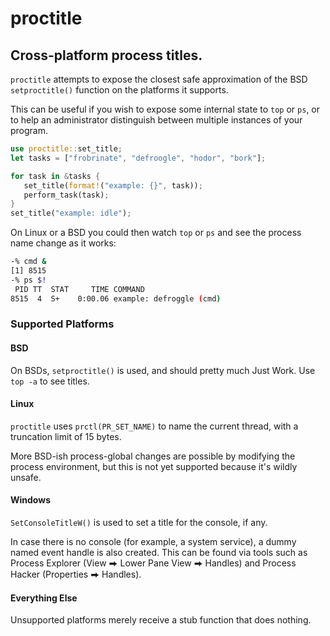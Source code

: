 # proctitle

## Cross-platform process titles.

`proctitle` attempts to expose the closest safe approximation of the BSD
`setproctitle()` function on the platforms it supports.

This can be useful if you wish to expose some internal state to `top` or `ps`,
or to help an administrator distinguish between multiple instances of your
program.

```rust
use proctitle::set_title;
let tasks = ["frobrinate", "defroogle", "hodor", "bork"];

for task in &tasks {
   set_title(format!("example: {}", task));
   perform_task(task);
}
set_title("example: idle");
```

On Linux or a BSD you could then watch `top` or `ps` and see the process name
change as it works:

```sh
-% cmd &
[1] 8515
-% ps $!
 PID TT  STAT     TIME COMMAND
8515  4  S+    0:00.06 example: defroggle (cmd)
```

### Supported Platforms

#### BSD

On BSDs, `setproctitle()` is used, and should pretty much Just Work.  Use
`top -a` to see titles.

#### Linux

`proctitle` uses `prctl(PR_SET_NAME)` to name the current thread, with a
truncation limit of 15 bytes.

More BSD-ish process-global changes are possible by modifying the process
environment, but this is not yet supported because it's wildly unsafe.

#### Windows

`SetConsoleTitleW()` is used to set a title for the console, if any.

In case there is no console (for example, a system service), a dummy named
event handle is also created.  This can be found via tools such as Process
Explorer (View ⮕ Lower Pane View ⮕ Handles) and Process Hacker
(Properties ⮕ Handles).

#### Everything Else

Unsupported platforms merely receive a stub function that does nothing.
